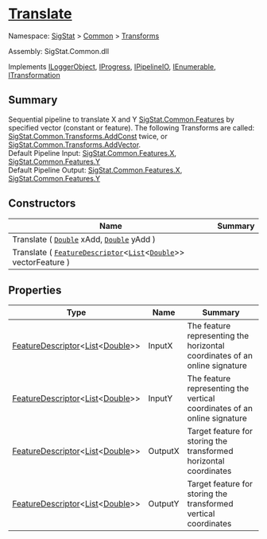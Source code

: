 # [Translate](./Translate.md)

Namespace: [SigStat]() > [Common](./../README.md) > [Transforms](./README.md)

Assembly: SigStat.Common.dll

Implements [ILoggerObject](./../ILoggerObject.md), [IProgress](./../Helpers/IProgress.md), [IPipelineIO](./../Pipeline/IPipelineIO.md), [IEnumerable](https://docs.microsoft.com/en-us/dotnet/api/System.Collections.IEnumerable), [ITransformation](./../ITransformation.md)

## Summary
Sequential pipeline to translate X and Y [SigStat.Common.Features](./../Features.md) by specified vector (constant or feature).  The following Transforms are called: [SigStat.Common.Transforms.AddConst](./../Transforms/AddConst.md) twice, or [SigStat.Common.Transforms.AddVector](./../Transforms/AddVector.md).  <br>Default Pipeline Input: [SigStat.Common.Features.X](), [SigStat.Common.Features.Y]()<br>Default Pipeline Output: [SigStat.Common.Features.X](), [SigStat.Common.Features.Y]()

## Constructors

| Name | Summary | 
| --- | --- | 
| Translate ( [`Double`](https://docs.microsoft.com/en-us/dotnet/api/System.Double) xAdd, [`Double`](https://docs.microsoft.com/en-us/dotnet/api/System.Double) yAdd ) |  | 
| Translate ( [`FeatureDescriptor`](./../FeatureDescriptor-1.md)\<[`List`](https://docs.microsoft.com/en-us/dotnet/api/System.Collections.Generic.List-1)\<[`Double`](https://docs.microsoft.com/en-us/dotnet/api/System.Double)>> vectorFeature ) |  | 


## Properties

| Type | Name | Summary | 
| --- | --- | --- | 
| [FeatureDescriptor](./../FeatureDescriptor-1.md)\<[List](https://docs.microsoft.com/en-us/dotnet/api/System.Collections.Generic.List-1)\<[Double](https://docs.microsoft.com/en-us/dotnet/api/System.Double)>> | InputX | The feature representing the horizontal coordinates of an online signature | 
| [FeatureDescriptor](./../FeatureDescriptor-1.md)\<[List](https://docs.microsoft.com/en-us/dotnet/api/System.Collections.Generic.List-1)\<[Double](https://docs.microsoft.com/en-us/dotnet/api/System.Double)>> | InputY | The feature representing the vertical coordinates of an online signature | 
| [FeatureDescriptor](./../FeatureDescriptor-1.md)\<[List](https://docs.microsoft.com/en-us/dotnet/api/System.Collections.Generic.List-1)\<[Double](https://docs.microsoft.com/en-us/dotnet/api/System.Double)>> | OutputX | Target feature for storing the transformed horizontal coordinates | 
| [FeatureDescriptor](./../FeatureDescriptor-1.md)\<[List](https://docs.microsoft.com/en-us/dotnet/api/System.Collections.Generic.List-1)\<[Double](https://docs.microsoft.com/en-us/dotnet/api/System.Double)>> | OutputY | Target feature for storing the transformed vertical coordinates | 



